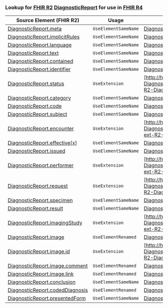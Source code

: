 ### Lookup for [FHIR R2](https://hl7.org/fhir/DSTU2/) [DiagnosticReport](https://hl7.org/fhir/DSTU2/DiagnosticReport.html) for use in [FHIR R4](https://hl7.org/fhir/R4/)

| Source Element (FHIR R2) | Usage | Target |
| -------------- | ----- | ------ |
| [DiagnosticReport.meta](https://hl7.org/fhir/DSTU2/DiagnosticReport.html#resource) | `UseElementSameName` | [DiagnosticReport.meta](https://hl7.org/fhir/R4/DiagnosticReport.html#resource) |
| [DiagnosticReport.implicitRules](https://hl7.org/fhir/DSTU2/DiagnosticReport.html#resource) | `UseElementSameName` | [DiagnosticReport.implicitRules](https://hl7.org/fhir/R4/DiagnosticReport.html#resource) |
| [DiagnosticReport.language](https://hl7.org/fhir/DSTU2/DiagnosticReport.html#resource) | `UseElementSameName` | [DiagnosticReport.language](https://hl7.org/fhir/R4/DiagnosticReport.html#resource) |
| [DiagnosticReport.text](https://hl7.org/fhir/DSTU2/DiagnosticReport.html#resource) | `UseElementSameName` | [DiagnosticReport.text](https://hl7.org/fhir/R4/DiagnosticReport.html#resource) |
| [DiagnosticReport.contained](https://hl7.org/fhir/DSTU2/DiagnosticReport.html#resource) | `UseElementSameName` | [DiagnosticReport.contained](https://hl7.org/fhir/R4/DiagnosticReport.html#resource) |
| [DiagnosticReport.identifier](https://hl7.org/fhir/DSTU2/DiagnosticReport.html#resource) | `UseElementSameName` | [DiagnosticReport.identifier](https://hl7.org/fhir/R4/DiagnosticReport.html#resource) |
| [DiagnosticReport.status](https://hl7.org/fhir/DSTU2/DiagnosticReport.html#resource) | `UseExtension` | [http://hl7.org/fhir/1.0/StructureDefinition/extension-DiagnosticReport.status](StructureDefinition-ext-R2-DiagnosticReport.status.html) |
| [DiagnosticReport.category](https://hl7.org/fhir/DSTU2/DiagnosticReport.html#resource) | `UseElementSameName` | [DiagnosticReport.category](https://hl7.org/fhir/R4/DiagnosticReport.html#resource) |
| [DiagnosticReport.code](https://hl7.org/fhir/DSTU2/DiagnosticReport.html#resource) | `UseElementSameName` | [DiagnosticReport.code](https://hl7.org/fhir/R4/DiagnosticReport.html#resource) |
| [DiagnosticReport.subject](https://hl7.org/fhir/DSTU2/DiagnosticReport.html#resource) | `UseElementSameName` | [DiagnosticReport.subject](https://hl7.org/fhir/R4/DiagnosticReport.html#resource) |
| [DiagnosticReport.encounter](https://hl7.org/fhir/DSTU2/DiagnosticReport.html#resource) | `UseExtension` | [http://hl7.org/fhir/1.0/StructureDefinition/extension-DiagnosticReport.encounter](StructureDefinition-ext-R2-DiagnosticReport.encounter.html) |
| [DiagnosticReport.effective[x]](https://hl7.org/fhir/DSTU2/DiagnosticReport.html#resource) | `UseElementSameName` | [DiagnosticReport.effective[x]](https://hl7.org/fhir/R4/DiagnosticReport.html#resource) |
| [DiagnosticReport.issued](https://hl7.org/fhir/DSTU2/DiagnosticReport.html#resource) | `UseElementSameName` | [DiagnosticReport.issued](https://hl7.org/fhir/R4/DiagnosticReport.html#resource) |
| [DiagnosticReport.performer](https://hl7.org/fhir/DSTU2/DiagnosticReport.html#resource) | `UseExtension` | [http://hl7.org/fhir/1.0/StructureDefinition/extension-DiagnosticReport.performer](StructureDefinition-ext-R2-DiagnosticReport.performer.html) |
| [DiagnosticReport.request](https://hl7.org/fhir/DSTU2/DiagnosticReport.html#resource) | `UseExtension` | [http://hl7.org/fhir/1.0/StructureDefinition/extension-DiagnosticReport.request](StructureDefinition-ext-R2-DiagnosticReport.request.html) |
| [DiagnosticReport.specimen](https://hl7.org/fhir/DSTU2/DiagnosticReport.html#resource) | `UseElementSameName` | [DiagnosticReport.specimen](https://hl7.org/fhir/R4/DiagnosticReport.html#resource) |
| [DiagnosticReport.result](https://hl7.org/fhir/DSTU2/DiagnosticReport.html#resource) | `UseElementSameName` | [DiagnosticReport.result](https://hl7.org/fhir/R4/DiagnosticReport.html#resource) |
| [DiagnosticReport.imagingStudy](https://hl7.org/fhir/DSTU2/DiagnosticReport.html#resource) | `UseExtension` | [http://hl7.org/fhir/1.0/StructureDefinition/extension-DiagnosticReport.imagingStudy](StructureDefinition-ext-R2-DiagnosticReport.imagingStudy.html) |
| [DiagnosticReport.image](https://hl7.org/fhir/DSTU2/DiagnosticReport.html#resource) | `UseElementRenamed` | [DiagnosticReport.media](https://hl7.org/fhir/R4/DiagnosticReport.html#resource) |
| [DiagnosticReport.image.id](https://hl7.org/fhir/DSTU2/DiagnosticReport.html#resource) | `UseExtension` | [http://hl7.org/fhir/1.0/StructureDefinition/extension-DiagnosticReport.image.id](StructureDefinition-ext-R2-DiagnosticReport.im.id.html) |
| [DiagnosticReport.image.comment](https://hl7.org/fhir/DSTU2/DiagnosticReport.html#resource) | `UseElementRenamed` | [DiagnosticReport.media.comment](https://hl7.org/fhir/R4/DiagnosticReport.html#resource) |
| [DiagnosticReport.image.link](https://hl7.org/fhir/DSTU2/DiagnosticReport.html#resource) | `UseElementRenamed` | [DiagnosticReport.media.link](https://hl7.org/fhir/R4/DiagnosticReport.html#resource) |
| [DiagnosticReport.conclusion](https://hl7.org/fhir/DSTU2/DiagnosticReport.html#resource) | `UseElementSameName` | [DiagnosticReport.conclusion](https://hl7.org/fhir/R4/DiagnosticReport.html#resource) |
| [DiagnosticReport.codedDiagnosis](https://hl7.org/fhir/DSTU2/DiagnosticReport.html#resource) | `UseElementRenamed` | [DiagnosticReport.conclusionCode](https://hl7.org/fhir/R4/DiagnosticReport.html#resource) |
| [DiagnosticReport.presentedForm](https://hl7.org/fhir/DSTU2/DiagnosticReport.html#resource) | `UseElementSameName` | [DiagnosticReport.presentedForm](https://hl7.org/fhir/R4/DiagnosticReport.html#resource) |
